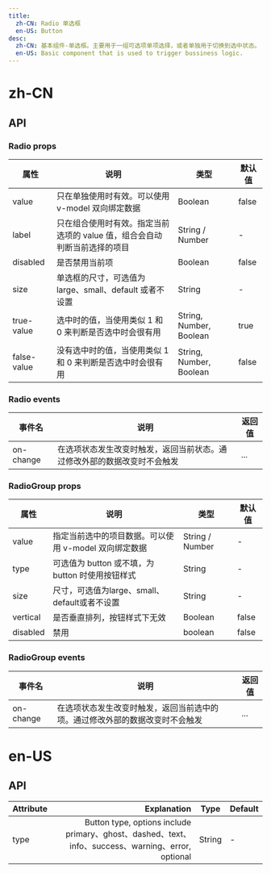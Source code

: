 ```yaml
---
title:
  zh-CN: Radio 单选框
  en-US: Button
desc:
  zh-CN: 基本组件-单选框。主要用于一组可选项单项选择，或者单独用于切换到选中状态。
  en-US: Basic component that is used to trigger bussiness logic.
---
```



# zh-CN

## API



### Radio props

| 属性 |说明 |类型 |默认值 |
| --- |--- |--- |--- |
| value |只在单独使用时有效。可以使用 v-model 双向绑定数据 |Boolean |false |
| label |只在组合使用时有效。指定当前选项的 value 值，组合会自动判断当前选择的项目 |String / Number |- |
| disabled |是否禁用当前项 |Boolean |false |
| size |单选框的尺寸，可选值为 large、small、default 或者不设置 |String |- |
| true-value |选中时的值，当使用类似 1 和 0 来判断是否选中时会很有用 |String, Number, Boolean |true |
| false-value |没有选中时的值，当使用类似 1 和 0 来判断是否选中时会很有用 |String, Number, Boolean |false |

### Radio events

| 事件名 |说明 |返回值 |
| --- |--- |--- |
| on-change |在选项状态发生改变时触发，返回当前状态。通过修改外部的数据改变时不会触发 |... |

### RadioGroup props

| 属性 |说明 |类型 |默认值 |
| --- |--- |--- |--- |
| value |指定当前选中的项目数据。可以使用 v-model 双向绑定数据 |String / Number |- |
| type |可选值为 button 或不填，为 button 时使用按钮样式 |String |- |
| size |尺寸，可选值为large、small、default或者不设置 |String |- |
| vertical |是否垂直排列，按钮样式下无效 |Boolean |false |
| disabled | 禁用  | boolean | false |

### RadioGroup events

| 事件名 |说明 |返回值 |
| --- |--- |--- |
| on-change |在选项状态发生改变时触发，返回当前选中的项。通过修改外部的数据改变时不会触发 |... |


# en-US

## API
| Attribute        | Explanation    |  Type  | Default|
| --------   | -----:   | ---- | ---- |
| type        | Button type, options include primary、ghost、dashed、text、info、success、warning、error, optional      |   String   | -|
